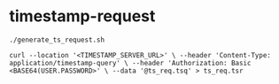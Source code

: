 # timestamp-request

`./generate_ts_request.sh`

`curl --location '<TIMESTAMP_SERVER_URL>' \
--header 'Content-Type: application/timestamp-query' \
--header 'Authorization: Basic <BASE64(USER.PASSWORD>' \
--data '@ts_req.tsq' > ts_req.tsr`
